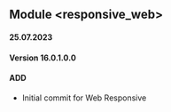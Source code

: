 ## Module <responsive_web>

#### 25.07.2023
#### Version 16.0.1.0.0
#### ADD

- Initial commit for Web Responsive